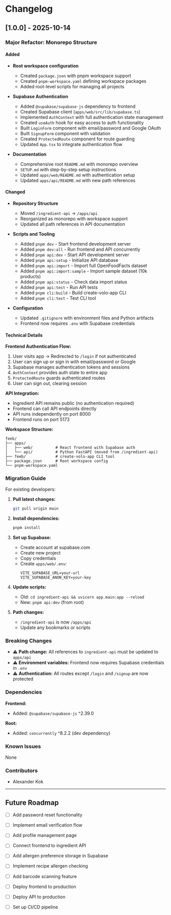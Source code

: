 # Changelog

## [1.0.0] - 2025-10-14

### Major Refactor: Monorepo Structure

#### Added

- **Root workspace configuration**
  - Created `package.json` with pnpm workspace support
  - Created `pnpm-workspace.yaml` defining workspace packages
  - Added root-level scripts for managing all projects

- **Supabase Authentication**
  - Added `@supabase/supabase-js` dependency to frontend
  - Created Supabase client (`apps/web/src/lib/supabase.ts`)
  - Implemented `AuthContext` with full authentication state management
  - Created `useAuth` hook for easy access to auth functionality
  - Built `LoginForm` component with email/password and Google OAuth
  - Built `SignupForm` component with validation
  - Created `ProtectedRoute` component for route guarding
  - Updated `App.tsx` to integrate authentication flow

- **Documentation**
  - Comprehensive root `README.md` with monorepo overview
  - `SETUP.md` with step-by-step setup instructions
  - Updated `apps/web/README.md` with authentication setup
  - Updated `apps/api/README.md` with new path references

#### Changed

- **Repository Structure**
  - Moved `/ingredient-api` → `/apps/api`
  - Reorganized as monorepo with workspace support
  - Updated all path references in API documentation

- **Scripts and Tooling**
  - Added `pnpm dev` - Start frontend development server
  - Added `pnpm dev:all` - Run frontend and API concurrently
  - Added `pnpm api:dev` - Start API development server
  - Added `pnpm api:setup` - Initialize API database
  - Added `pnpm api:import` - Import full OpenFoodFacts dataset
  - Added `pnpm api:import:sample` - Import sample dataset (10k products)
  - Added `pnpm api:status` - Check data import status
  - Added `pnpm api:test` - Run API tests
  - Added `pnpm cli:build` - Build create-volo-app CLI
  - Added `pnpm cli:test` - Test CLI tool

- **Configuration**
  - Updated `.gitignore` with environment files and Python artifacts
  - Frontend now requires `.env` with Supabase credentials

#### Technical Details

**Frontend Authentication Flow:**
1. User visits app → Redirected to `/login` if not authenticated
2. User can sign up or sign in with email/password or Google
3. Supabase manages authentication tokens and sessions
4. `AuthContext` provides auth state to entire app
5. `ProtectedRoute` guards authenticated routes
6. User can sign out, clearing session

**API Integration:**
- Ingredient API remains public (no authentication required)
- Frontend can call API endpoints directly
- API runs independently on port 8000
- Frontend runs on port 5173

**Workspace Structure:**
```
feeb/
├── apps/
│   ├── web/          # React frontend with Supabase auth
│   └── api/          # Python FastAPI (moved from /ingredient-api)
├── feeb/             # create-volo-app CLI tool
├── package.json      # Root workspace config
└── pnpm-workspace.yaml
```

### Migration Guide

For existing developers:

1. **Pull latest changes:**
   ```bash
   git pull origin main
   ```

2. **Install dependencies:**
   ```bash
   pnpm install
   ```

3. **Set up Supabase:**
   - Create account at supabase.com
   - Create new project
   - Copy credentials
   - Create `apps/web/.env`:
     ```env
     VITE_SUPABASE_URL=your-url
     VITE_SUPABASE_ANON_KEY=your-key
     ```

4. **Update scripts:**
   - Old: `cd ingredient-api && uvicorn app.main:app --reload`
   - New: `pnpm api:dev` (from root)

5. **Path changes:**
   - `/ingredient-api` is now `/apps/api`
   - Update any bookmarks or scripts

### Breaking Changes

- ⚠️ **Path change:** All references to `ingredient-api` must be updated to `apps/api`
- ⚠️ **Environment variables:** Frontend now requires Supabase credentials in `.env`
- ⚠️ **Authentication:** All routes except `/login` and `/signup` are now protected

### Dependencies

**Frontend:**
- Added: `@supabase/supabase-js` ^2.39.0

**Root:**
- Added: `concurrently` ^8.2.2 (dev dependency)

### Known Issues

None

### Contributors

- Alexander Kok

---

## Future Roadmap

- [ ] Add password reset functionality
- [ ] Implement email verification flow
- [ ] Add profile management page
- [ ] Connect frontend to ingredient API
- [ ] Add allergen preference storage in Supabase
- [ ] Implement recipe allergen checking
- [ ] Add barcode scanning feature
- [ ] Deploy frontend to production
- [ ] Deploy API to production
- [ ] Set up CI/CD pipeline


